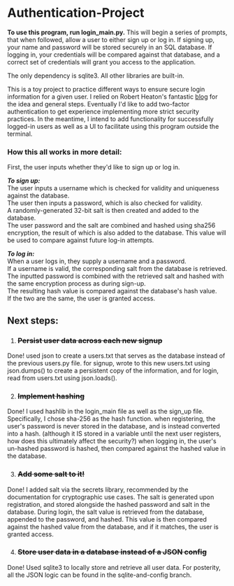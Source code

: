 # Authentication-Project

**To use this program, run login_main.py.** This will begin a series of prompts, that when 
followed, allow a user to either sign up or log in. If signing up, your name and password will be stored securely in an SQL database. If logging in, your credentials will be compared against that database, and a correct set of credentials will grant you access to the application. 

The only dependency is sqlite3. All other libraries are built-in. 
 
This is a toy project to practice different ways to ensure secure login information for a given user. I relied on Robert Heaton's fantastic [blog](https://robertheaton.com/2019/08/12/programming-projects-for-advanced-beginners-user-logins/) for the idea and general steps. Eventually I'd like to add two-factor authentication to get experience implementing more strict security practices. In the meantime, I intend to add functionality for successfully logged-in users as well as a UI to facilitate using this program outside the terminal.


### How this all works in more detail:
First, the user inputs whether they'd like to sign up or log in.

***To sign up:*** \
The user inputs a username which is checked for validity and uniqueness against the database. \
The user then inputs a password, which is also checked for validity. \
A randomly-generated 32-bit salt is then created and added to the database. \
The user password and the salt are combined and hashed using sha256 encryption, the result 
of which is also 
added to 
the 
database. This value will be used to compare against future log-in attempts.

***To log in:*** \
When a user logs in, they supply a username and a password. \
If a username is valid, the corresponding salt from the database is retrieved. \
The inputted password is combined with the retrieved salt and hashed with the same encryption 
process as during sign-up. \
The resulting hash value is compared against the database's hash value. \
If the two are the same, the user is granted access.


## Next steps:
1. ### ~~Persist user data across each new signup~~
    
Done! used json to create a users.txt that serves as the database
   instead of the previous users.py file. for signup, wrote to this
   new users.txt using json.dumps() to create a persistent copy of the
   information, and for login, read from users.txt using json.loads().
   
2. ### ~~Implement hashing~~

Done! I used hashlib in the login_main file as well as the sign_up 
      file. Specifically, I chose sha-256 as the hash function. when 
      registering, the user's password is never stored in the database, and is instead converted into a hash. (although it IS stored in a variable until the next user registers, how does this ultimately affect the security?) when logging in, the user's un-hashed password is hashed, then compared against the hashed value in the database.
      
3. ### ~~Add some salt to it!~~

Done! I added salt via the secrets library, recommended by the documentation for cryptographic use cases. The salt is generated upon registration, and stored alongside the hashed password and salt in the database. During login, the salt value is retrieved from the database, appended to the password, and hashed. This value is then compared against the hashed value from the database, and if it matches, the user is granted access.
   
4. ### ~~Store user data in a database instead of a JSON config~~ 

Done! Used sqlite3 to locally store and retrieve all user data. For posterity, all the JSON logic can be found in the sqlite-and-config branch. 
